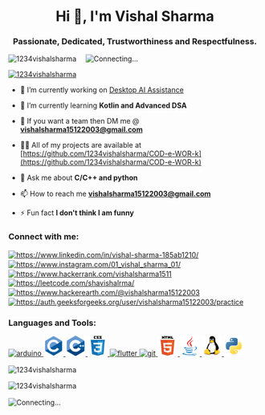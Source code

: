 <h1 align="center">Hi 👋, I'm Vishal Sharma</h1>
<h3 align="center">Passionate, Dedicated, Trustworthiness and Respectfulness.</h3>
<img align="right" alt="Connecting..." width="350" src="https://giffiles.alphacoders.com/209/209661.gif">

<p align="left"> <img src="https://komarev.com/ghpvc/?username=1234vishalsharma&label=Profile%20views&color=0e75b6&style=flat" alt="1234vishalsharma" /> </p>

<p align="left"> <a href="https://github.com/ryo-ma/github-profile-trophy"><img src="https://github-profile-trophy.vercel.app/?username=1234vishalsharma" alt="1234vishalsharma" /></a> </p>

- 🔭 I’m currently working on [Desktop AI Assistance](https://github.com/1234vishalsharma/COD-e-WOR-k/blob/main/python/jarvis.py)

- 🌱 I’m currently learning **Kotlin and Advanced DSA**

- 🤝 If you want a team then DM me @ **vishalsharma15122003@gmail.com**

- 👨‍💻 All of my projects are available at [https://github.com/1234vishalsharma/COD-e-WOR-k](https://github.com/1234vishalsharma/COD-e-WOR-k)

- 💬 Ask me about **C/C++ and python**

- 📫 How to reach me **vishalsharma15122003@gmail.com**

- ⚡ Fun fact **I don't think I am funny**

<h3 align="left">Connect with me:</h3>
<p align="left">
<a href="https://linkedin.com/in/https://www.linkedin.com/in/vishal-sharma-185ab1210/" target="blank"><img align="center" src="https://raw.githubusercontent.com/rahuldkjain/github-profile-readme-generator/master/src/images/icons/Social/linked-in-alt.svg" alt="https://www.linkedin.com/in/vishal-sharma-185ab1210/" height="30" width="40" /></a>
<a href="https://instagram.com/https://www.instagram.com/01_vishal_sharma_01/" target="blank"><img align="center" src="https://raw.githubusercontent.com/rahuldkjain/github-profile-readme-generator/master/src/images/icons/Social/instagram.svg" alt="https://www.instagram.com/01_vishal_sharma_01/" height="30" width="40" /></a>
<a href="https://www.hackerrank.com/https://www.hackerrank.com/vishalsharma1511" target="blank"><img align="center" src="https://raw.githubusercontent.com/rahuldkjain/github-profile-readme-generator/master/src/images/icons/Social/hackerrank.svg" alt="https://www.hackerrank.com/vishalsharma1511" height="30" width="40" /></a>
<a href="https://www.leetcode.com/https://leetcode.com/shavishalrma/" target="blank"><img align="center" src="https://raw.githubusercontent.com/rahuldkjain/github-profile-readme-generator/master/src/images/icons/Social/leet-code.svg" alt="https://leetcode.com/shavishalrma/" height="30" width="40" /></a>
<a href="https://www.hackerearth.com/https://www.hackerearth.com/@vishalsharma15122003" target="blank"><img align="center" src="https://raw.githubusercontent.com/rahuldkjain/github-profile-readme-generator/master/src/images/icons/Social/hackerearth.svg" alt="https://www.hackerearth.com/@vishalsharma15122003" height="30" width="40" /></a>
<a href="https://auth.geeksforgeeks.org/user/https://auth.geeksforgeeks.org/user/vishalsharma15122003/practice" target="blank"><img align="center" src="https://raw.githubusercontent.com/rahuldkjain/github-profile-readme-generator/master/src/images/icons/Social/geeks-for-geeks.svg" alt="https://auth.geeksforgeeks.org/user/vishalsharma15122003/practice" height="30" width="40" /></a>
</p>

<h3 align="left">Languages and Tools:</h3>
<p align="left"> <a href="https://www.arduino.cc/" target="_blank" rel="noreferrer"> <img src="https://cdn.worldvectorlogo.com/logos/arduino-1.svg" alt="arduino" width="40" height="40"/> </a> <a href="https://www.cprogramming.com/" target="_blank" rel="noreferrer"> <img src="https://raw.githubusercontent.com/devicons/devicon/master/icons/c/c-original.svg" alt="c" width="40" height="40"/> </a> <a href="https://www.w3schools.com/cpp/" target="_blank" rel="noreferrer"> <img src="https://raw.githubusercontent.com/devicons/devicon/master/icons/cplusplus/cplusplus-original.svg" alt="cplusplus" width="40" height="40"/> </a> <a href="https://www.w3schools.com/css/" target="_blank" rel="noreferrer"> <img src="https://raw.githubusercontent.com/devicons/devicon/master/icons/css3/css3-original-wordmark.svg" alt="css3" width="40" height="40"/> </a> <a href="https://flutter.dev" target="_blank" rel="noreferrer"> <img src="https://www.vectorlogo.zone/logos/flutterio/flutterio-icon.svg" alt="flutter" width="40" height="40"/> </a> <a href="https://git-scm.com/" target="_blank" rel="noreferrer"> <img src="https://www.vectorlogo.zone/logos/git-scm/git-scm-icon.svg" alt="git" width="40" height="40"/> </a> <a href="https://www.w3.org/html/" target="_blank" rel="noreferrer"> <img src="https://raw.githubusercontent.com/devicons/devicon/master/icons/html5/html5-original-wordmark.svg" alt="html5" width="40" height="40"/> </a> <a href="https://www.java.com" target="_blank" rel="noreferrer"> <img src="https://raw.githubusercontent.com/devicons/devicon/master/icons/java/java-original.svg" alt="java" width="40" height="40"/> </a> <a href="https://www.linux.org/" target="_blank" rel="noreferrer"> <img src="https://raw.githubusercontent.com/devicons/devicon/master/icons/linux/linux-original.svg" alt="linux" width="40" height="40"/> </a> <a href="https://www.python.org" target="_blank" rel="noreferrer"> <img src="https://raw.githubusercontent.com/devicons/devicon/master/icons/python/python-original.svg" alt="python" width="40" height="40"/> </a> </p>

<p><img align="center" src="https://github-readme-stats.vercel.app/api/top-langs?username=1234vishalsharma&show_icons=true&locale=en&layout=compact" alt="1234vishalsharma" /></p>

<p><img align="center" src="https://github-readme-streak-stats.herokuapp.com/?user=1234vishalsharma&" alt="1234vishalsharma" /></p>

<img align="center" alt="Connecting..." width="500" src="https://blog.sciencemuseum.org.uk/wp-content/uploads/2019/07/giphy-2.gif">

